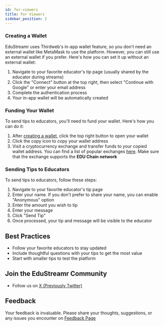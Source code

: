 ```yaml
---
id: for-viewers
title: For Viewers
sidebar_position: 2
---
```


### Creating a Wallet

EduStreamr uses Thirdweb's in-app wallet feature, so you don't need an external wallet like MetaMask to use the platform. However, you can still use an external wallet if you prefer. Here's how you can set it up without an external wallet:

1. Navigate to your favorite educator's tip page (usually shared by the educator during streams)
2. Click the "Connect" button at the top right, then select "Continue with Google" or enter your email address
3. Complete the authentication process
4. Your in-app wallet will be automatically created

### Funding Your Wallet
To send tips to educators, you'll need to fund your wallet. Here's how you can do it:
1. After [creating a wallet](/getting-started/for-viewers#creating-a-wallet), click the top right button to open your wallet
2. Click the copy icon to copy your wallet address
3. Visit a cryptocurrency exchange and transfer funds to your copied wallet address. You can find a list of popular exchanges [here](https://coinmarketcap.com/currencies/open-campus). Make sure that the exchange supports the **EDU Chain network**

### Sending Tips to Educators
To send tips to educators, follow these steps:

1. Navigate to your favorite educator's tip page
2. Enter your name. If you don't prefer to share your name, you can enable "Anonymous" option
3. Enter the amount you wish to tip
4. Enter your message
5. Click "Send Tip"
6. Once processed, your tip and message will be visible to the educator

## Best Practices

- Follow your favorite educators to stay updated
- Include thoughtful questions with your tips to get the most value
- Start with smaller tips to test the platform

## Join the EduStreamr Community

- Follow us on [X (Previously Twitter)](https://x.com/EduStreamr)

## Feedback

Your feedback is invaluable. Please share your thoughts, suggestions, or any issues you encounter on [Feedback Page](https://feedback.edustreamr.xyz)
